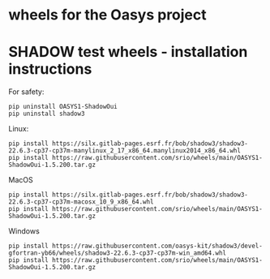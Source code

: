 # wheels for the Oasys project

# SHADOW test wheels - installation instructions

For safety:

```
pip uninstall OASYS1-ShadowOui
pip uninstall shadow3
```

Linux:

```
pip install https://silx.gitlab-pages.esrf.fr/bob/shadow3/shadow3-22.6.3-cp37-cp37m-manylinux_2_17_x86_64.manylinux2014_x86_64.whl
pip install https://raw.githubusercontent.com/srio/wheels/main/OASYS1-ShadowOui-1.5.200.tar.gz 

```
MacOS

```
pip install https://silx.gitlab-pages.esrf.fr/bob/shadow3/shadow3-22.6.3-cp37-cp37m-macosx_10_9_x86_64.whl
pip install https://raw.githubusercontent.com/srio/wheels/main/OASYS1-ShadowOui-1.5.200.tar.gz 

```

Windows

```
pip install https://raw.githubusercontent.com/oasys-kit/shadow3/devel-gfortran-yb66/wheels/shadow3-22.6.3-cp37-cp37m-win_amd64.whl
pip install https://raw.githubusercontent.com/srio/wheels/main/OASYS1-ShadowOui-1.5.200.tar.gz 

```


